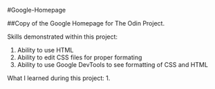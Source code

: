#Google-Homepage

##Copy of the Google Homepage for The Odin Project.

Skills demonstrated within this project:
1. Ability to use HTML
2. Ability to edit CSS files for proper formating
3. Ability to use Google DevTools to see formatting of CSS and HTML

What I learned during this project:
1. 